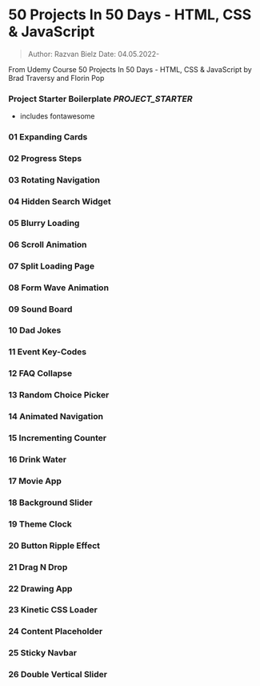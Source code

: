 # 50 Projects In 50 Days - HTML, CSS & JavaScript

> Author: Razvan Bielz
> Date: 04.05.2022-

From Udemy Course 50 Projects In 50 Days - HTML, CSS & JavaScript by Brad Traversy and Florin Pop

### Project Starter Boilerplate _PROJECT_STARTER_
- includes fontawesome

### 01 Expanding Cards
### 02 Progress Steps
### 03 Rotating Navigation
### 04 Hidden Search Widget
### 05 Blurry Loading
### 06 Scroll Animation
### 07 Split Loading Page
### 08 Form Wave Animation
### 09 Sound Board
### 10 Dad Jokes
### 11 Event Key-Codes
### 12 FAQ Collapse
### 13 Random Choice Picker
### 14 Animated Navigation
### 15 Incrementing Counter
### 16 Drink Water
### 17 Movie App
### 18 Background Slider
### 19 Theme Clock
### 20 Button Ripple Effect
### 21 Drag N Drop
### 22 Drawing App
### 23 Kinetic CSS Loader
### 24 Content Placeholder
### 25 Sticky Navbar
### 26 Double Vertical Slider